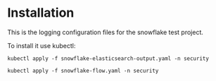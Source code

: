 # Installation

This is the logging configuration files for the snowflake test project.

To install it use kubectl:

```
kubectl apply -f snowflake-elasticsearch-output.yaml -n security
```

```
kubectl apply -f snowflake-flow.yaml -n security
```